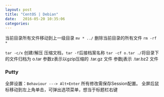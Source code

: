 ```yaml
---
layout: post
title: "CentOS | Debian" 
date:   2016-05-20 10:35:06
categories:
---
```


<!-- more -->
当前目录所有文件移动到上一级目录 `mv * ../`
删除当前目录的所有文件 `rm -rf *`

`tar -c/x` 创建/解压 压缩文档，`tar -f`后接档案名称
`tar -cf o.tar ./`将目录下的文件归档为 o.tar
参数z表示以gzip压缩的 .tar.gz 文件
参数j表示 .tar.bz2 文件

### Putty

全屏设置：`Behaviour ---> Alt+Enter` 所有修改需保存Session配置。
全屏后鼠标移动到左上角单击，可弹出选项菜单，想当于标题栏右键

